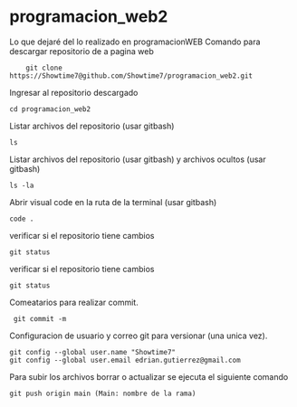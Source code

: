 # programacion_web2
Lo que dejaré del lo realizado en programacionWEB
Comando para descargar repositorio de a pagina web
```shell
    git clone https://Showtime7@github.com/Showtime7/programacion_web2.git
```

Ingresar al repositorio descargado
```shell
cd programacion_web2
```

Listar archivos del repositorio (usar gitbash)

```shell
ls
```

Listar archivos del repositorio (usar gitbash) y archivos ocultos (usar gitbash)

```shell
ls -la
```

Abrir visual code en la ruta de la terminal (usar gitbash)

```shell
code .
```

verificar si el repositorio tiene cambios

```shell
git status
```
verificar si el repositorio tiene cambios

```shell
git status
```

Comeatarios para realizar commit.
```Shell
 git commit -m 
 ```
Configuracion de usuario y correo git para versionar (una unica vez).
```Shell
git config --global user.name "Showtime7"
git config --global user.email edrian.gutierrez@gmail.com
```
Para subir los archivos borrar o actualizar se ejecuta el siguiente comando
```Shell
git push origin main (Main: nombre de la rama)
```
